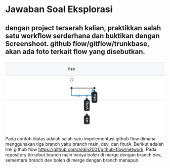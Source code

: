 # Jawaban Soal Eksplorasi

## dengan project terserah kalian, praktikkan salah satu workflow serderhana dan buktikan dengan Screenshoot. github flow/gitflow/trunkbase, akan ada foto terkait flow yang disebutkan.
![no1](no1.jpg)
Pada contoh diatas adalah salah satu impelementasi github flow dimana menggunakan tiga branch yaitu branch main, dev, dan fiturA. Berikut adalah link github flow https://github.com/ardin2001/github-flow/network. Pada repository tersebut branch main hanya boleh di merge dengan branch dev, sementara branch dev boleh di merge dengan branch manapun.
